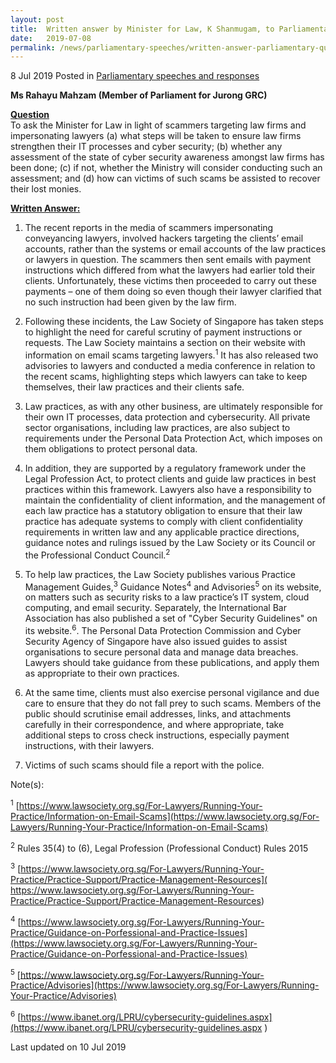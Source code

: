```yaml
---
layout: post
title:  Written answer by Minister for Law, K Shanmugam, to Parliamentary Question on law firms and cyber security
date:   2019-07-08
permalink: /news/parliamentary-speeches/written-answer-parliamentary-question-on-scammers-targeting-law-firms-and-impersonating-lawyers
---
```



8 Jul 2019 Posted in [Parliamentary speeches and responses](/news/parliamentary-speeches)


**Ms Rahayu Mahzam (Member of Parliament for Jurong GRC)** 
 
 
**<u>Question</u>**  
To ask the Minister for Law in light of scammers targeting law firms and impersonating lawyers (a) what steps will be taken to ensure law firms strengthen their IT processes and cyber security; (b) whether any assessment of the state of cyber security awareness amongst law firms has been done; (c) if not, whether the Ministry will consider conducting such an assessment; and (d) how can victims of such scams be assisted to recover their lost monies.
 
 
**<u>Written Answer:</u>**  
1. The recent reports in the media of scammers impersonating conveyancing lawyers, involved hackers targeting the clients’ email accounts, rather than the systems or email accounts of the law practices or lawyers in question. The scammers then sent emails with payment instructions which differed from what the lawyers had earlier told their clients. Unfortunately, these victims then proceeded to carry out these payments – one of them doing so even though their lawyer clarified that no such instruction had been given by the law firm.
 
2. Following these incidents, the Law Society of Singapore has taken steps to highlight the need for careful scrutiny of payment instructions or requests. The Law Society maintains a section on their website with information on email scams targeting lawyers.<sup>1</sup> It has also released two advisories to lawyers and conducted a media conference in relation to the recent scams, highlighting steps which lawyers can take to keep themselves, their law practices and their clients safe.
 
3. Law practices, as with any other business, are ultimately responsible for their own IT processes, data protection and cybersecurity. All private sector organisations, including law practices, are also subject to requirements under the Personal Data Protection Act, which imposes on them obligations to protect personal data.
 
4. In addition, they are supported by a regulatory framework under the Legal Profession Act, to protect clients and guide law practices in best practices within this framework. Lawyers also have a responsibility to maintain the confidentiality of client information, and the management of each law practice has a statutory obligation to ensure that their law practice has adequate systems to comply with client confidentiality requirements in written law and any applicable practice directions, guidance notes and rulings issued by the Law Society or its Council or the Professional Conduct Council.<sup>2</sup>
 
5. To help law practices, the Law Society publishes various Practice Management Guides,<sup>3</sup> Guidance Notes<sup>4</sup> and Advisories<sup>5</sup> on its website, on matters such as security risks to a law practice’s IT system, cloud computing, and email security. Separately, the International Bar Association has also published a set of "Cyber Security Guidelines" on its website.<sup>6</sup>. The Personal Data Protection Commission and Cyber Security Agency of Singapore have also issued guides to assist organisations to secure personal data and manage data breaches. Lawyers should take guidance from these publications, and apply them as appropriate to their own practices.
 
6. At the same time, clients must also exercise personal vigilance and due care to ensure that they do not fall prey to such scams. Members of the public should scrutinise email addresses, links, and attachments carefully in their correspondence, and where appropriate, take additional steps to cross check instructions, especially payment instructions, with their lawyers.
 
7. Victims of such scams should file a report with the police.

Note(s):

<sup>1</sup> [https://www.lawsociety.org.sg/For-Lawyers/Running-Your-Practice/Information-on-Email-Scams](https://www.lawsociety.org.sg/For-Lawyers/Running-Your-Practice/Information-on-Email-Scams)
 
<sup>2</sup> Rules 35(4) to (6), Legal Profession (Professional Conduct) Rules 2015
 
<sup>3</sup> [https://www.lawsociety.org.sg/For-Lawyers/Running-Your-Practice/Practice-Support/Practice-Management-Resources]( https://www.lawsociety.org.sg/For-Lawyers/Running-Your-Practice/Practice-Support/Practice-Management-Resources)
 
<sup>4</sup> [https://www.lawsociety.org.sg/For-Lawyers/Running-Your-Practice/Guidance-on-Porfessional-and-Practice-Issues](https://www.lawsociety.org.sg/For-Lawyers/Running-Your-Practice/Guidance-on-Porfessional-and-Practice-Issues)
 
<sup>5</sup> [https://www.lawsociety.org.sg/For-Lawyers/Running-Your-Practice/Advisories](https://www.lawsociety.org.sg/For-Lawyers/Running-Your-Practice/Advisories)
 
<sup>6</sup> [https://www.ibanet.org/LPRU/cybersecurity-guidelines.aspx](https://www.ibanet.org/LPRU/cybersecurity-guidelines.aspx ) 

<p class="right-side-updated">Last updated on 10 Jul 2019</p> 
